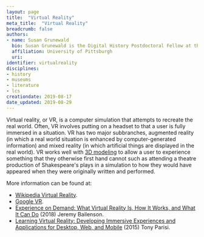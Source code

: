```yaml
---
layout: page
title:  "Virtual Reality"
meta_title:  "Virtual Reality"
breadcrumb: false
authors:
- name: Susan Grunewald
  bio: Susan Grunewald is the Digital History Postdoctoral Fellow at the University of Pittsburgh’s World History Center. She received her PhD from Carnegie Mellon University, where she was a two-time A.W. Mellon Fellow in Digital Humanities. Her research focuses on Soviet history, particularly German prisoners of war in the USSR during and after the Second World War.
  affiliation: University of Pittsburgh
  uri:
identifier: virtualreality
disciplines:
- history
- museums
- literature
- lcs
creationdate: 2019-08-17
date_updated: 2019-08-29
---
```


Virtual reality, or VR, is a computer simulation that attempts to recreate the real world. Often, VR involves putting on a headset to that a user is fully immersed in a situation. VR has two major subbranches, augmented reality (in which a real world situation is enhanced by computer-generated information) and mixed reality (in which artificial things are displayed in the real world). VR works well with [3D modeling](#topic_3dmodeling) to allow a user to experience something that they otherwise first hand cannot such as attending a theatre production of Shakespeare's plays in a simulation to how they would have appeared when they were originally written and performed.

More information can be found at:

 -  [Wikipedia Virtual Reality](https://en.wikipedia.org/wiki/Virtual_reality).
 -  [Google VR](https://vr.google.com/).
 -  [Experience on Demand: What Virtual Reality Is, How It Works, and What It Can Do](https://books.google.com/books?id=2fkqDwAAQBAJ&printsec=frontcover&dq=virtual+reality&hl=en&sa=X&ved=2ahUKEwiAkZGoyorkAhWyl-AKHWGUDDUQ6AEwAHoECAYQAg#v=onepage&q=virtual%20reality&f=false) (2018) Jeremy Bailenson.
 -  [Learning Virtual Reality: Developing Immersive Experiences and Applications for Desktop, Web, and Mobile](https://books.google.com/books?id=bXvPCgAAQBAJ&printsec=frontcover&dq=virtual+reality&hl=en&sa=X&ved=2ahUKEwiAkZGoyorkAhWyl-AKHWGUDDUQ6AEwAnoECAEQAg#v=onepage&q=virtual%20reality&f=false) (2015) Tony Parisi.
